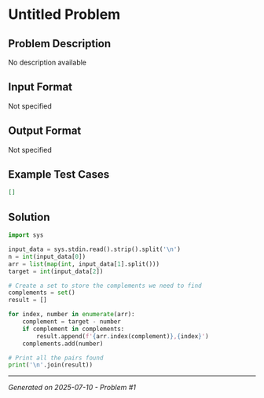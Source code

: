 # Untitled Problem

## Problem Description
No description available

## Input Format
Not specified

## Output Format
Not specified

## Example Test Cases
```json
[]
```

## Solution
```python
import sys

input_data = sys.stdin.read().strip().split('\n')
n = int(input_data[0])
arr = list(map(int, input_data[1].split()))
target = int(input_data[2])

# Create a set to store the complements we need to find
complements = set()
result = []

for index, number in enumerate(arr):
    complement = target - number
    if complement in complements:
        result.append(f'{arr.index(complement)},{index}')
    complements.add(number)

# Print all the pairs found
print('\n'.join(result))
```

---
*Generated on 2025-07-10 - Problem #1*